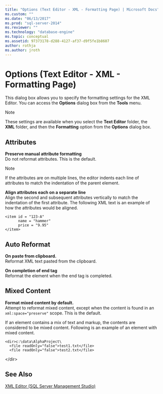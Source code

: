 ```yaml
---
title: "Options (Text Editor - XML - Formatting Page) | Microsoft Docs"
ms.custom: ""
ms.date: "06/13/2017"
ms.prod: "sql-server-2014"
ms.reviewer: ""
ms.technology: "database-engine"
ms.topic: conceptual
ms.assetid: 97373178-d288-4127-af37-d9f5fe1b8607
author: rothja
ms.author: jroth
---
```

# Options (Text Editor - XML - Formatting Page)

This dialog box allows you to specify the formatting settings for the XML Editor. You can access the **Options** dialog box from the **Tools** menu.  
  
> [!NOTE]  
> These settings are available when you select the **Text Editor** folder, the **XML** folder, and then the **Formatting** option from the **Options** dialog box.  
  
## Attributes  
 **Preserve manual attribute formatting**  
 Do not reformat attributes. This is the default.  
  
> [!NOTE]  
>  If the attributes are on multiple lines, the editor indents each line of attributes to match the indentation of the parent element.  
  
 **Align attributes each on a separate line**  
 Align the second and subsequent attributes vertically to match the indentation of the first attribute. The following XML text is an example of how the attributes would be aligned.  
  
```  
<item id = "123-A"  
      name = "hammer"  
      price = "9.95"  
</item>  
```  
  
## Auto Reformat  
 **On paste from clipboard.**  
 Reformat XML text pasted from the clipboard.  
  
 **On completion of end tag**  
 Reformat the element when the end tag is completed.  
  
## Mixed Content  
 **Format mixed content by default.**  
 Attempt to reformat mixed content, except when the content is found in an `xml:space="preserve"` scope. This is the default.  
  
 If an element contains a mix of text and markup, the contents are considered to be mixed content. Following is an example of an element with mixed content.  
  
```  
<dir>c:\data\AlphaProject\  
  <file readOnly="false">test1.txt</file>  
  <file readOnly="false">test2.txt</file>  
```  
  
 \</dir>  
  
## See Also  
 [XML Editor &#40;SQL Server Management Studio&#41;](../ssms/sql-server-management-studio-ssms.md)  
